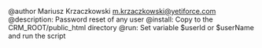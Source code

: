 @author Mariusz Krzaczkowski <m.krzaczkowski@yetiforce.com>
@description: Password reset of any user
@install: Copy to the CRM_ROOT/public_html directory
@run: Set variable $userId or $userName and run the script
